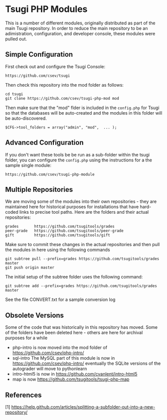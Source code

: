 
Tsugi PHP Modules
=================

This is a number of different modules, originally distributed as part of the
main Tsugi repository.  In order to reduce the main repository to be an 
adimistration, configuration, and developer console, these modules 
were pulled out.

Simple Configuration
--------------------

First check out and configure the Tsugi Console:

    https://github.com/csev/tsugi

Then check this repository into the mod folder as follows:

    cd tsugi
    git clone https://github.com/csev/tsugi-php-mod mod

Then make sure that the "mod" flder is included in the `config.php`
for Tsugi so that the databases will be auto-created and the modules
in this folder will be auto-discovered.

    $CFG->tool_folders = array("admin", "mod",  ... );

Advanced Configuration
----------------------

If you don't want these tools be be run as a sub-folder within the 
tsugi folder, you can configure the `config.php` using the instructions
for a the sample single module:

    https://github.com/csev/tsugi-php-module

Multiple Repositories
---------------------

We are moving some of the modules into their own repositories - they 
are maintained here for historical purposes for installations that have
hard-coded links to precise tool paths.  Here are the folders and their
actual repositories:

    grades       https://github.com/tsugitools/grades
    peer-grade   https://github.com/tsugitools/peer-grade
    gift         https://github.com/tsugitools/gift

Make sure to commit these changes in the actual repositories and then
pull the modules in here using the following commands

    git subtree pull --prefix=grades https://github.com/tsugitools/grades master
    git push origin master

The initial setup of the subtree folder uses the following command:

    git subtree add --prefix=grades https://github.com/tsugitools/grades master

See the file CONVERT.txt for a sample conversion log

Obsolete Versions
-----------------

Some of the code that was historically in this repository has moved.  Some of
the folders have been deleted here - others are here for archival purposes
for a while

* php-intro is now moved into the mod folder of https://github.com/csev/php-intro/
* sql-intro The MySQL part of this module is now in https://github.com/csev/php-intro/
eventually the SQLite versions of the autograder will move to pythonlearn
* intro-html5 is now in https://github.com/cvanlent/intro-html5
* map is now https://github.com/tsugitools/tsugi-php-map 


References
----------

[1] https://help.github.com/articles/splitting-a-subfolder-out-into-a-new-repository/

